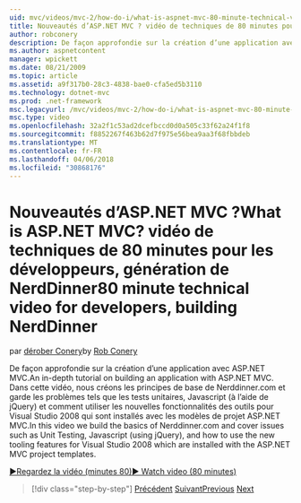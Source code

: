 ```yaml
---
uid: mvc/videos/mvc-2/how-do-i/what-is-aspnet-mvc-80-minute-technical-video-for-developers-building-nerddinner
title: Nouveautés d’ASP.NET MVC ? vidéo de techniques de 80 minutes pour les développeurs, génération de NerdDinner | Documents Microsoft
author: robconery
description: De façon approfondie sur la création d’une application avec ASP.NET MVC. Dans cette vidéo, nous créons les principes de base de Nerddinner.com et garde les problèmes tels que des tests unitaires...
ms.author: aspnetcontent
manager: wpickett
ms.date: 08/21/2009
ms.topic: article
ms.assetid: a9f317b0-28c3-4838-bae0-cfa5ed5b3110
ms.technology: dotnet-mvc
ms.prod: .net-framework
msc.legacyurl: /mvc/videos/mvc-2/how-do-i/what-is-aspnet-mvc-80-minute-technical-video-for-developers-building-nerddinner
msc.type: video
ms.openlocfilehash: 32a2f1c53ad2dcefbccd0d0a505c33f62a24f1f8
ms.sourcegitcommit: f8852267f463b62d7f975e56bea9aa3f68fbbdeb
ms.translationtype: MT
ms.contentlocale: fr-FR
ms.lasthandoff: 04/06/2018
ms.locfileid: "30868176"
---
```

<a name="what-is-aspnet-mvc-80-minute-technical-video-for-developers-building-nerddinner"></a><span data-ttu-id="97d7d-105">Nouveautés d’ASP.NET MVC ?</span><span class="sxs-lookup"><span data-stu-id="97d7d-105">What is ASP.NET MVC?</span></span> <span data-ttu-id="97d7d-106">vidéo de techniques de 80 minutes pour les développeurs, génération de NerdDinner</span><span class="sxs-lookup"><span data-stu-id="97d7d-106">80 minute technical video for developers, building NerdDinner</span></span>
====================
<span data-ttu-id="97d7d-107">par [dérober Conery](https://github.com/robconery)</span><span class="sxs-lookup"><span data-stu-id="97d7d-107">by [Rob Conery](https://github.com/robconery)</span></span>

<span data-ttu-id="97d7d-108">De façon approfondie sur la création d’une application avec ASP.NET MVC.</span><span class="sxs-lookup"><span data-stu-id="97d7d-108">An in-depth tutorial on building an application with ASP.NET MVC.</span></span> <span data-ttu-id="97d7d-109">Dans cette vidéo, nous créons les principes de base de Nerddinner.com et garde les problèmes tels que les tests unitaires, Javascript (à l’aide de jQuery) et comment utiliser les nouvelles fonctionnalités des outils pour Visual Studio 2008 qui sont installés avec les modèles de projet ASP.NET MVC.</span><span class="sxs-lookup"><span data-stu-id="97d7d-109">In this video we build the basics of Nerddinner.com and cover issues such as Unit Testing, Javascript (using jQuery), and how to use the new tooling features for Visual Studio 2008 which are installed with the ASP.NET MVC project templates.</span></span>

[<span data-ttu-id="97d7d-110">&#9654;Regardez la vidéo (minutes 80)</span><span class="sxs-lookup"><span data-stu-id="97d7d-110">&#9654; Watch video (80 minutes)</span></span>](https://channel9.msdn.com/Blogs/ASP-NET-Site-Videos/what-is-aspnet-mvc-80-minute-technical-video-for-developers-building-nerddinner)

> [!div class="step-by-step"]
> <span data-ttu-id="97d7d-111">[Précédent](displaying-a-table-of-database-data.md)
> [Suivant](why-aspnet-mvc-3-minute-overview-video-for-decision-makers.md)</span><span class="sxs-lookup"><span data-stu-id="97d7d-111">[Previous](displaying-a-table-of-database-data.md)
[Next](why-aspnet-mvc-3-minute-overview-video-for-decision-makers.md)</span></span>
